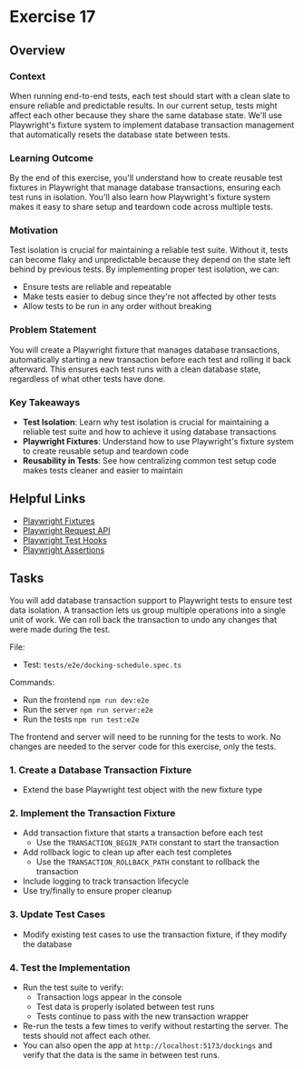 # Exercise 17

## Overview

### **Context**

When running end-to-end tests, each test should start with a clean slate to ensure reliable and predictable results. In our current setup, tests might affect each other because they share the same database state. We'll use Playwright's fixture system to implement database transaction management that automatically resets the database state between tests.

### **Learning Outcome**

By the end of this exercise, you'll understand how to create reusable test fixtures in Playwright that manage database transactions, ensuring each test runs in isolation. You'll also learn how Playwright's fixture system makes it easy to share setup and teardown code across multiple tests.

### **Motivation**

Test isolation is crucial for maintaining a reliable test suite. Without it, tests can become flaky and unpredictable because they depend on the state left behind by previous tests. By implementing proper test isolation, we can:

- Ensure tests are reliable and repeatable
- Make tests easier to debug since they're not affected by other tests
- Allow tests to be run in any order without breaking

### **Problem Statement**

You will create a Playwright fixture that manages database transactions, automatically starting a new transaction before each test and rolling it back afterward. This ensures each test runs with a clean database state, regardless of what other tests have done.

### **Key Takeaways**

- **Test Isolation**: Learn why test isolation is crucial for maintaining a reliable test suite and how to achieve it using database transactions
- **Playwright Fixtures**: Understand how to use Playwright's fixture system to create reusable setup and teardown code
- **Reusability in Tests**: See how centralizing common test setup code makes tests cleaner and easier to maintain

## Helpful Links

- [Playwright Fixtures](https://playwright.dev/docs/test-fixtures)
- [Playwright Request API](https://playwright.dev/docs/api/class-fixtures#fixtures-request)
- [Playwright Test Hooks](https://playwright.dev/docs/api/class-test#test-before-each)
- [Playwright Assertions](https://playwright.dev/docs/test-assertions)

## Tasks

You will add database transaction support to Playwright tests to ensure test data isolation. A transaction lets us group multiple operations into a single unit of work. We can roll back the transaction to undo any changes that were made during the test.

File:

- Test: `tests/e2e/docking-schedule.spec.ts`

Commands:

- Run the frontend `npm run dev:e2e`
- Run the server `npm run server:e2e`
- Run the tests `npm run test:e2e`

The frontend and server will need to be running for the tests to work. No changes are needed to the server code for this exercise, only the tests.

### 1. Create a Database Transaction Fixture

- Extend the base Playwright test object with the new fixture type

### 2. Implement the Transaction Fixture

- Add transaction fixture that starts a transaction before each test
  - Use the `TRANSACTION_BEGIN_PATH` constant to start the transaction
- Add rollback logic to clean up after each test completes
  - Use the `TRANSACTION_ROLLBACK_PATH` constant to rollback the transaction
- Include logging to track transaction lifecycle
- Use try/finally to ensure proper cleanup

### 3. Update Test Cases

- Modify existing test cases to use the transaction fixture, if they modify the database

### 4. Test the Implementation

- Run the test suite to verify:
  - Transaction logs appear in the console
  - Test data is properly isolated between test runs
  - Tests continue to pass with the new transaction wrapper
- Re-run the tests a few times to verify without restarting the server. The tests should not affect each other.
- You can also open the app at `http://localhost:5173/dockings` and verify that the data is the same in between test runs.
